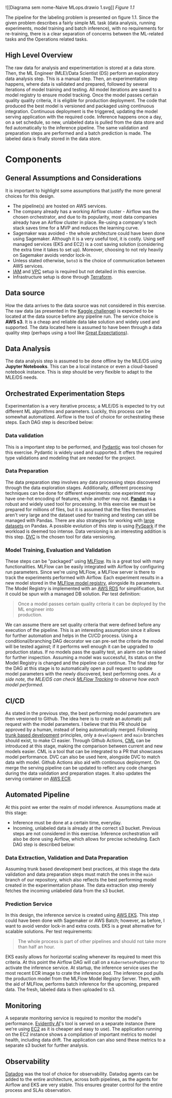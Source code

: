 
![[Diagrama sem nome-Naive MLops.drawio 1.svg]]
*Figure 1.1*

The pipeline for the labeling problem is presented on figure 1.1. Since the given problem 
describes a fairly simple ML task (data analysis, running experiments, model training and batch inference), with no requirements for re-training, there is a clear separation of concerns between the ML-related tasks and the Operations related tasks. 
## High Level Overview
The raw data for analysis and experimentation is stored at a data store. Then, the ML Engineer (MLE)/Data Scientist (DS) perform an exploratory data analysis step. This is a manual step. Then, an experimentation step happens, where data is validated and prepared, followed by several iterations of model training and testing. All model iterations are saved to a model registry to ensure model tracking. Once the model passes certain quality quality criteria, it is eligible for production deployment. The code that produced the best model is versioned and packaged using continuous integration. Continuous deployment is the triggered, updating the model serving application with the required code. Inference happens once a day, on a set schedule, so new, unlabeled data is pulled from the data store and fed automatically to the inference pipeline. The same validation and preparation steps are performed and a batch prediction is made. The labeled data is finally stored in the data store.
# Components
## General Assumptions and Considerations
It is important to highlight some assumptions that justify the more general choices for this design.
- The pipeline(s) are hosted on AWS services. 
- The company already has a working Airflow cluster - Airflow was the chosen orchestrator, and due to its popularity, most data companies already have an Airflow cluster in place. Re-using a company's tech stack saves time for a MVP and reduces the learning curve. 
- Sagemaker was avoided - the whole architecture could have been done using Sagemaker. Although it is a very useful tool, it is costly. Using self managed services (EKS and EC2) is a cost saving solution (considering the extra time it takes to set up). Moreover, choosing to not rely heavily on Sagemaker avoids vendor lock-in.
- Unless stated otherwise, `boto3` is the choice of communication between AWS services. 
- [IAM](https://aws.amazon.com/iam/) and [VPC](https://aws.amazon.com/vpc/) setup is required but not detailed in this exercise. 
- Infrastructure setup is done through [Terraform](https://www.terraform.io/). 
## Data source
How the data arrives to the data source was not considered in this exercise. The raw data (as presented in the [Kaggle challenge](https://www.kaggle.com/datasets/sufyant/brazilian-real-bank-dataset)) is expected to be located at the data source before any pipeline run. The service choice is **AWS s3**. It is a cheap and reliable data lake solution and widely used and supported. The data located here is assumed to have been through a data quality step (perhaps using a tool like [Great Expectations](https://greatexpectations.io/)).
## Data Analysis
The data analysis step is assumed to be done offline by the MLE/DS using **Jupyter Notebooks**. This can be a local instance or even a cloud-based notebook instance. This is step should be very flexible to adapt to the MLE/DS needs.
## Orchestrated Experimentation Steps
Experimentation is a very iterative process; a MLE/DS is expected to try out different ML algorithms and parameters. Luckily, this process can be somewhat automatized. Airflow is the tool of choice for orchestrating these steps. Each DAG step is described below:
### Data validation
This is a important step to be performed, and [Pydantic](https://docs.pydantic.dev/latest/) was tool chosen for this exercise. Pydantic is widely used and supported. It offers the required type validations and modeling that are needed for the project. 
### Data Preparation
The data preparation step involves any data processing steps discovered through the data exploration stages. Additionally, different processing techniques can be done for different experiments: one experiment may have one-hot encoding of features, while another may not. [**Pandas**](https://pandas.pydata.org/) is a robust and widely used tool for processing. In this exercise we must be prepared for millions of files, but it is assumed that the files themselves aren't very large and the dataset used for training and testing can still be managed with Pandas. There are also strategies for working with [large datasets](https://pandas.pydata.org/docs/user_guide/scale.html) on Pandas. A possible evolution of this step is using [PySpark](https://spark.apache.org/docs/latest/api/python/index.html) if the workload is deemed too intense.
Data versioning is an interesting addition is this step. [DVC](https://dvc.org/) is the chosen tool for data versioning.
### Model Training, Evaluation and Validation
These steps can be "packaged" using [MLFlow](https://mlflow.org/). Its is a great tool with many functionalities. MLFlow can be easily integrated with Airflow by configuring run parameters. Since we're using MLFlow, a MLFlow server is there to track the experiments performed with Airflow. Each experiment results in a new model stored in the [MLFlow model registry](https://mlflow.org/docs/latest/model-registry.html), alongside its parameters.  The Model Registry is implemented with an [AWS RDS](https://aws.amazon.com/rds/) for simplification, but it could be spun with a managed DB solution. Per test definition: 

> Once a model passes certain quality criteria it can be deployed by the ML engineer into  
> production.

We can assume there are set quality criteria that were defined before any execution of the pipeline. This is an interesting assumption since it allows for further automation and helps in the CI/CD process. 
Using a conditional/branching DAG decorator we can pre-set the criteria the model will be tested against; if it performs well enough it can be upgraded to production status. If no models pass the quality test, an alarm can be raised for further inspection. Assuming a model was successful, its status on the Model Registry is changed and the pipeline can continue. 
The final step for the DAG at this stage is to automatically open a pull request to update model parameters with the newly discovered, best performing ones.
*As a side note, the MLE/DS can check [MLFlow Tracking](https://mlflow.org/docs/latest/tracking.html) to observe how each model performed.*
## CI/CD
As stated in the previous step, the best performing model parameters are then versioned to Github. The idea here is to create an automatic pull request with the model parameters. I believe that this PR should be approved  by a human, instead of being automatically merged. Following [trunk based development](https://www.atlassian.com/continuous-delivery/continuous-integration/trunk-based-development) principles, only a `development` and `main` branches should exist, to make CI easier. Through Github Actions, [CML](https://cml.dev/) can be introduced at this stage, making the comparison between current and new models easier. CML is a tool that can be integrated to a PR that showcases model performance. DVC can also be used here, alongside DVC to match data with model. 
Github Actions also aid with continuous deployment. On merge the serving pipeline can be updated to reflect any code changes during the data validation and preparation stages. It also updates the serving container on [AWS ECR](https://aws.amazon.com/ecr/).
## Automated Pipeline
At this point we enter the realm of model inference. Assumptions made at this stage:
- Inference must be done at a certain time, everyday.
- Incoming, unlabeled data is already at the correct s3 bucket. Previous steps are not considered in this exercise.
Inference orchestration will also be done using Airflow, which allows for precise scheduling. Each DAG step is described below:
### Data Extraction, Validation and Data Preparation
Assuming trunk based development best practices, at this stage the data validation and data preparation steps must match the ones in the `main` branch of our repository, which also reflects the best performing model created in the experimentation phase. The data extraction step merely fetches the incoming unlabeled data from the s3 bucket. 
### Prediction Service
In this design, the inference service is created using [AWS EKS](https://aws.amazon.com/eks/). This step could have been done with Sagemaker or AWS Batch; however, as before, I want to avoid vendor lock-in and extra costs. EKS is a great alternative for scalable solutions. Per test requirements:

> The whole process is part of other pipelines and should not take more than half an hour.

EKS easily allows for horizontal scaling whenever its required to meet this criteria. At this point the Airflow DAG will call on a `KubernetesPodOperator` to activate the inference service. At startup, the inference service uses the most recent ECR image to crate the inference pod. The inference pod pulls the production model from the MLFlow Model Registry Server. Then, with the aid of MLFlow, performs batch inference for the upcoming, prepared data. The fresh, labeled data is then uploaded to s3.
## Monitoring
A separate monitoring service is required to monitor the model's performance. [Evidently AI](https://www.evidentlyai.com/)'s tool is served on a separate instance (here we're using [EC2](https://aws.amazon.com/ec2/) as it is cheaper and easy to use). The application running on the EC2 instance shows a compilation of important metrics to model health, including data drift. The application can also send these metrics to a separate s3 bucket for further analysis. 
## Observability
[Datadog](https://www.datadoghq.com/) was the tool of choice for observability. Datadog agents can be added to the entire architecture, across both pipelines, as the agents for Airflow and EKS are very stable. This ensures greater control for the entire process and SLAs observation. 

